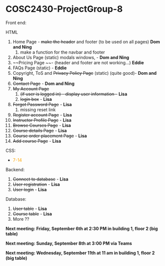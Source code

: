 # COSC2430-ProjectGroup-8

Front end:

HTML
1. Home Page - ~~make the header~~ and footer (to be used on all pages) **Dom and Ning**
   1. make a function for the navbar and footer
2. About Us Page (static) modals windows, - **Dom and Ning**
3. ~~Pricing Page ~~- (header and footer are not working...) **Eddie**
4. FAQs Page (static) - **Eddie**
5. Copyright, ToS and ~~Privacy Policy Page~~ (static)  (quite good)- **Dom and Ning**
6. ~~Contact Page~~ - **Dom and Ning**
7. ~~My Account Page~~
   1. ~~(if user is logged in) - display user information -~~ **Lisa**
   2. ~~login box~~ - **Lisa**
8. ~~Forgot Password Page~~ - **Lisa**
   1. missing reset link
9.  ~~Register account Page~~ - **Lisa**
10. ~~Instructor Profile Page~~ - **Lisa**
11. ~~Browse Courses Page~~ - **Lisa**
12. ~~Course details Page~~ - **Lisa**
13. ~~Course order placement Page~~  - **Lisa**
14. ~~Add course Page~~ - **Lisa**

CSS:
- <span style="color:orange"> 7-14

Backend:
1. ~~Connect to database~~ - **Lisa**
2. ~~User registration~~ - **Lisa**
3. ~~User login~~ - **Lisa**

Database:
1. ~~User table~~ - **Lisa**
2. ~~Course table~~ - **Lisa**
3. More ??

**Next meeting: Friday, September 6th at 2:30 PM in building 1, floor 2 (big table)**

**Next meeting: Sunday, September 8th at 3:00 PM via Teams**

**Next meeting: Wednesday, September 11th at 11 am in building 1, floor 2 (big table)**
